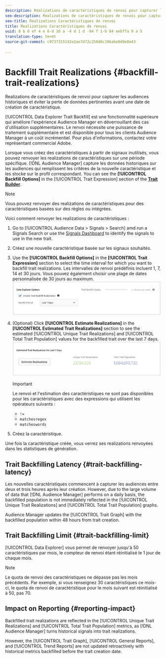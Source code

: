 ```yaml
---
description: Realizations de caractéristiques de renvoi pour capturer les audiences historiques et éviter la perte de données pertinentes avant une date de création de caractéristique.
seo-description: Realizations de caractéristiques de renvoi pour capturer les audiences historiques et éviter la perte de données pertinentes avant une date de création de caractéristique.
seo-title: Realizations Caractéristiques de renvoi
title: Realizations Caractéristiques de renvoi
uuid: 8 b 0 ef 4 e 6-d 16 a -4 d 1 d -94 f 1-b 84 eebffa 9 a 5
translation-type: tm+mt
source-git-commit: c9737315132e2ae7d72c250d8c196abe8d9e0e43

---
```



# Backfill Trait Realizations {#backfill-trait-realizations}

Realizations de caractéristiques de renvoi pour capturer les audiences historiques et éviter la perte de données pertinentes avant une date de création de caractéristique.

[!UICONTROL Data Explorer Trait Backfill] est une fonctionnalité supérieure qui améliore l'expérience Audience Manager en déverrouillant des cas d'utilisation supplémentaires. Le renvoi nécessite une puissance de traitement supplémentaire et est disponible pour tous les clients Audience Manager à un coût incrémentiel. Pour plus d'informations, contactez votre représentant commercial Adobe.

Lorsque vous créez des caractéristiques à partir de signaux inutilisés, vous pouvez renvoyer les realizations de caractéristiques sur une période spécifique. [!DNL Audience Manager] capture les données historiques sur les audiences qui remplissent les critères de la nouvelle caractéristique et les stocke sur le profil correspondant. You can see the **[!UICONTROL Backfill Options]** in the [!UICONTROL Trait Expression] section of the **[Trait Builder](../../features/traits/about-trait-builder.md)**.

>[!NOTE]
>
>Vous pouvez renvoyer des realizations de caractéristiques pour des caractéristiques basées sur des règles ou intégrées.

Voici comment renvoyer les realizations de caractéristiques :

1. Go to [!UICONTROL Audience Data > Signals > Search] amd run a Signals Search or use the [Signals Dashboard](../../features/data-explorer/data-explorer-signals-dashboard.md) to identify the signals to use in the new trait.
1. Créez une nouvelle caractéristique basée sur les signaux souhaités.
1. Use the **[!UICONTROL Backfill Options]** in the **[!UICONTROL Trait Expression]** section to select the time interval for which you want to backfill trait realizations. Les intervalles de renvoi prédéfinis incluent 1, 7, 14 et 30 jours. Vous pouvez également choisir une plage de dates personnalisée de 30 jours au maximum.
   ![](assets/signals-trait-backfill.png)
1. (Optional) Click **[!UICONTROL Estimate Realizations]** in the **[!UICONTROL Estimated Trait Realizations]** section to see the estimated [!UICONTROL Unique Trait Realizations] and [!UICONTROL Total Trait Population] values for the backfilled trait over the last 7 days.
   ![](assets/estimate-trait-realizations.png)
   >[!IMPORTANT]
   >
   >Le renvoi et l'estimation des caractéristiques ne sont pas disponibles pour les caractéristiques avec des expressions qui utilisent les opérateurs suivants :
   >    * `!=`
   >    * `matchesregex`
   >    * `matcheswords`

1. Créez la caractéristique.

Une fois la caractéristique créée, vous verrez ses realizations renvoyées dans les statistiques de génération.

## Trait Backfilling Latency {#trait-backfilling-latency}

Les nouvelles caractéristiques commencent à capturer les audiences entre deux et trois heures après leur création. However, due to the large volume of data that [!DNL Audience Manager] performs on a daily basis, the backfilled population is not immediately reflected in the [!UICONTROL Unique Trait Realizations] and [!UICONTROL Total Trait Population] graphs.

Audience Manager updates the [!UICONTROL Trait Graph] with the backfilled population within 48 hours from trait creation.

## Trait Backfilling Limit {#trait-backfilling-limit}

[!UICONTROL Data Explorer] vous permet de renvoyer jusqu'à 50 caractéristiques par mois, le compteur de renvoi étant réinitialisé le 1 jour de chaque mois.

>[!NOTE]
>
>Le quota de renvoi des caractéristiques ne dépasse pas les mois précédents. Par exemple, si vous renseignez 30 caractéristiques ce mois-ci, le quota de renvoi de caractéristique pour le mois suivant est réinitialisé à 50, pas 70.

## Impact on Reporting {#reporting-impact}

Backfilled trait realizations are reflected in the [!UICONTROL Unique Trait Realizations] and [!UICONTROL Total Trait Population] metrics, as [!DNL Audience Manager] turns historical signals into trait realizations.

However, the [!UICONTROL Trait Graph], [!UICONTROL General Reports], and [!UICONTROL Trend Reports] are not updated retroactively with historical metrics backfilled before the trait creation date.